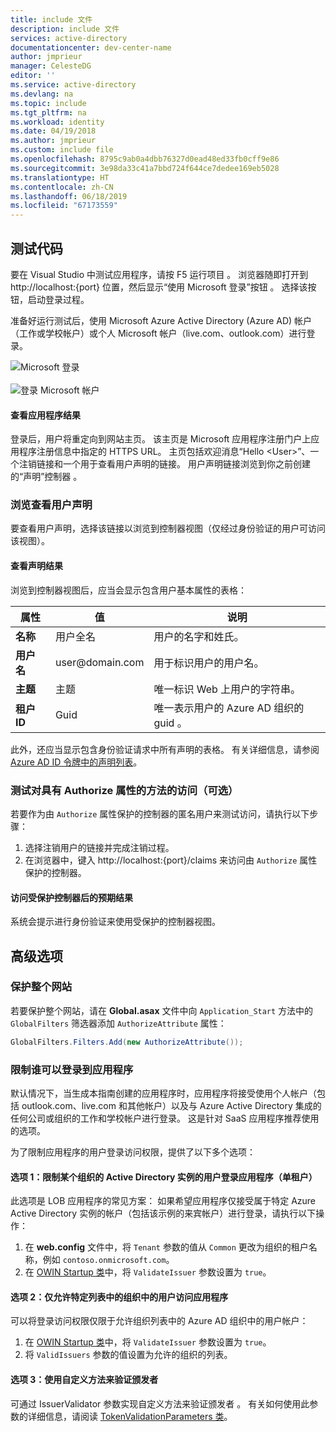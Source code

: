 ```yaml
---
title: include 文件
description: include 文件
services: active-directory
documentationcenter: dev-center-name
author: jmprieur
manager: CelesteDG
editor: ''
ms.service: active-directory
ms.devlang: na
ms.topic: include
ms.tgt_pltfrm: na
ms.workload: identity
ms.date: 04/19/2018
ms.author: jmprieur
ms.custom: include file
ms.openlocfilehash: 8795c9ab0a4dbb76327d0ead48ed33fb0cff9e86
ms.sourcegitcommit: 3e98da33c41a7bbd724f644ce7dedee169eb5028
ms.translationtype: HT
ms.contentlocale: zh-CN
ms.lasthandoff: 06/18/2019
ms.locfileid: "67173559"
---
```

## <a name="test-your-code"></a>测试代码

要在 Visual Studio 中测试应用程序，请按 F5 运行项目  。 浏览器随即打开到 http://<span></span>localhost:{port} 位置，然后显示“使用 Microsoft 登录”按钮  。 选择该按钮，启动登录过程。

准备好运行测试后，使用 Microsoft Azure Active Directory (Azure AD) 帐户（工作或学校帐户）或个人 Microsoft 帐户（live.com、outlook.com）进行登录<span></span><span></span>。

![Microsoft 登录](media/active-directory-develop-guidedsetup-aspnetwebapp-test/aspnetbrowsersignin.png)
<br/><br/>
![登录 Microsoft 帐户](media/active-directory-develop-guidedsetup-aspnetwebapp-test/aspnetbrowsersignin2.png)

#### <a name="view-application-results"></a>查看应用程序结果

登录后，用户将重定向到网站主页。 该主页是 Microsoft 应用程序注册门户上应用程序注册信息中指定的 HTTPS URL。 主页包括欢迎消息“Hello \<User>”、一个注销链接和一个用于查看用户声明的链接。  用户声明链接浏览到你之前创建的“声明”控制器  。

### <a name="browse-to-see-the-users-claims"></a>浏览查看用户声明

要查看用户声明，选择该链接以浏览到控制器视图（仅经过身份验证的用户可访问该视图）。

#### <a name="view-the-claims-results"></a>查看声明结果

浏览到控制器视图后，应当会显示包含用户基本属性的表格：

|属性 |值 |说明 |
|---|---|---|
|**名称** |用户全名 | 用户的名字和姓氏。
|**用户名** |user<span>@domain.com</span> | 用于标识用户的用户名。
|**主题** |主题 |唯一标识 Web 上用户的字符串。|
|**租户 ID** |Guid | 唯一表示用户的 Azure AD 组织的 guid  。|

此外，还应当显示包含身份验证请求中所有声明的表格。 有关详细信息，请参阅 [Azure AD ID 令牌中的声明列表](https://docs.microsoft.com/azure/active-directory/develop/active-directory-token-and-claims)。

### <a name="test-access-to-a-method-that-has-an-authorize-attribute-optional"></a>测试对具有 Authorize 属性的方法的访问（可选）

若要作为由 `Authorize` 属性保护的控制器的匿名用户来测试访问，请执行以下步骤：

1. 选择注销用户的链接并完成注销过程。
2. 在浏览器中，键入 http://<span></span>localhost:{port}/claims 来访问由 `Authorize` 属性保护的控制器。

#### <a name="expected-results-after-access-to-a-protected-controller"></a>访问受保护控制器后的预期结果

系统会提示进行身份验证来使用受保护的控制器视图。

## <a name="advanced-options"></a>高级选项

<!--start-collapse-->
### <a name="protect-your-entire-website"></a>保护整个网站
若要保护整个网站，请在 **Global.asax** 文件中向 `Application_Start` 方法中的 `GlobalFilters` 筛选器添加 `AuthorizeAttribute` 属性：

```csharp
GlobalFilters.Filters.Add(new AuthorizeAttribute());
```
<!--end-collapse-->

### <a name="restrict-who-can-sign-in-to-your-application"></a>限制谁可以登录到应用程序

默认情况下，当生成本指南创建的应用程序时，应用程序将接受使用个人帐户（包括 outlook.com、live.com 和其他帐户）以及与 Azure Active Directory 集成的任何公司或组织的工作和学校帐户进行登录。 这是针对 SaaS 应用程序推荐使用的选项。

为了限制应用程序的用户登录访问权限，提供了以下多个选项：

#### <a name="option-1-restrict-users-from-only-one-organizations-active-directory-instance-to-sign-in-to-your-application-single-tenant"></a>选项 1：限制某个组织的 Active Directory 实例的用户登录应用程序（单租户）

此选项是 LOB 应用程序的常见方案：  如果希望应用程序仅接受属于特定 Azure Active Directory 实例的帐户（包括该示例的来宾帐户）进行登录，请执行以下操作： 

1. 在 **web.config** 文件中，将 `Tenant` 参数的值从 `Common` 更改为组织的租户名称，例如 `contoso.onmicrosoft.com`。
2. 在 [OWIN Startup 类](#configure-the-authentication-pipeline)中，将 `ValidateIssuer` 参数设置为 `true`。

#### <a name="option-2-restrict-access-to-your-application-to-users-in-a-specific-list-of-organizations"></a>选项 2：仅允许特定列表中的组织中的用户访问应用程序

可以将登录访问权限仅限于允许组织列表中的 Azure AD 组织中的用户帐户：
1. 在 [OWIN Startup 类](#configure-the-authentication-pipeline)中，将 `ValidateIssuer` 参数设置为 `true`。
2. 将 `ValidIssuers` 参数的值设置为允许的组织的列表。

#### <a name="option-3-use-a-custom-method-to-validate-issuers"></a>选项 3：使用自定义方法来验证颁发者

可通过 IssuerValidator 参数实现自定义方法来验证颁发者  。 有关如何使用此参数的详细信息，请阅读 [TokenValidationParameters 类](/previous-versions/visualstudio/dn464192(v=vs.114))。
